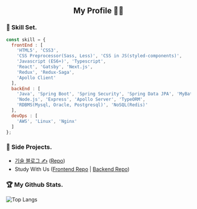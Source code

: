 <h2 style="text-align: center;">My Profile 👩‍💻</p>

### 🚀 Skill Set.
```javascript
const skill = {
  frontEnd : [
    'HTML5', 'CSS3',
    'CSS Preprocessor(Sass, Less)', 'CSS in JS(styled-components)',
    'Javascript (ES6+)', 'Typescript',
    'React', 'Gatsby', 'Next.js',
    'Redux', 'Redux-Saga',
    'Apollo Client'
  ],
  backEnd : [
    'Java', 'Spring Boot', 'Spring Security', 'Spring Data JPA', 'MyBatis',
    'Node.js', 'Express', 'Apollo Server', 'TypeORM',
    'RDBMS(Mysql, Oracle, Postgresql)', 'NoSQL(Redis)'
  ],
  devOps : [
    'AWS', 'Linux', 'Nginx'
  ]
};
```

### 📃 Side Projects.
- [기술 블로그 ✍️](https://6unhkui.github.io/) ([Repo](https://github.com/6unhkui/6unhkui.github.io))
- Study With Us ([Frontend Repo](https://github.com/6unhkui/study-with-us-front) | [Backend Repo](https://github.com/6unhkui/study-with-us-back))

### 🏆 My Github Stats.
![Top Langs](https://github-readme-stats.vercel.app/api/top-langs/?username=6unhkui&theme=material-palenight&layout=compact)
